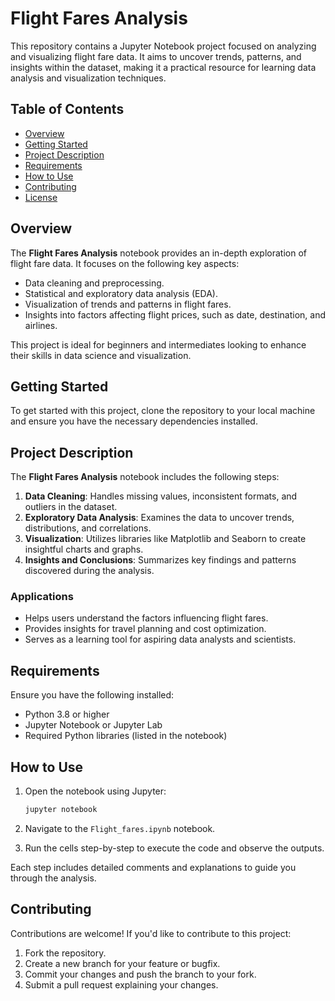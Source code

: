 # Flight Fares Analysis

This repository contains a Jupyter Notebook project focused on analyzing and visualizing flight fare data. It aims to uncover trends, patterns, and insights within the dataset, making it a practical resource for learning data analysis and visualization techniques.

## Table of Contents

- [Overview](#overview)
- [Getting Started](#getting-started)
- [Project Description](#project-description)
- [Requirements](#requirements)
- [How to Use](#how-to-use)
- [Contributing](#contributing)
- [License](#license)

## Overview

The **Flight Fares Analysis** notebook provides an in-depth exploration of flight fare data. It focuses on the following key aspects:

- Data cleaning and preprocessing.
- Statistical and exploratory data analysis (EDA).
- Visualization of trends and patterns in flight fares.
- Insights into factors affecting flight prices, such as date, destination, and airlines.

This project is ideal for beginners and intermediates looking to enhance their skills in data science and visualization.

## Getting Started

To get started with this project, clone the repository to your local machine and ensure you have the necessary dependencies installed.

## Project Description

The **Flight Fares Analysis** notebook includes the following steps:

1. **Data Cleaning**: Handles missing values, inconsistent formats, and outliers in the dataset.
2. **Exploratory Data Analysis**: Examines the data to uncover trends, distributions, and correlations.
3. **Visualization**: Utilizes libraries like Matplotlib and Seaborn to create insightful charts and graphs.
4. **Insights and Conclusions**: Summarizes key findings and patterns discovered during the analysis.

### Applications

- Helps users understand the factors influencing flight fares.
- Provides insights for travel planning and cost optimization.
- Serves as a learning tool for aspiring data analysts and scientists.

## Requirements

Ensure you have the following installed:

- Python 3.8 or higher
- Jupyter Notebook or Jupyter Lab
- Required Python libraries (listed in the notebook)


## How to Use

1. Open the notebook using Jupyter:

   ```bash
   jupyter notebook
   ```

2. Navigate to the `Flight_fares.ipynb` notebook.
3. Run the cells step-by-step to execute the code and observe the outputs.

Each step includes detailed comments and explanations to guide you through the analysis.

## Contributing

Contributions are welcome! If you'd like to contribute to this project:

1. Fork the repository.
2. Create a new branch for your feature or bugfix.
3. Commit your changes and push the branch to your fork.
4. Submit a pull request explaining your changes.

